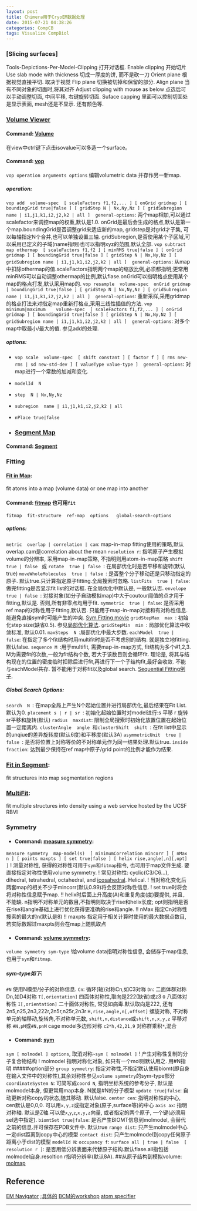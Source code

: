```yaml
---
layout: post
title: Chimera用于CryoEM数据处理
date: 2015-07-21 04:38:26
categories: CompCB
tags: Visualize CompBiol
---
```



### [Slicing surfaces]
Tools-Depictions-Per-Model-Clipping 打开对话框. 
Enable clipping 开始切片
Use slab mode with thickness  切成一厚度的饼, 而不是砍一刀
Orient plane 根据视觉直接平切. 取决于视觉
Flip plane 切换被切掉和保留的部分.
Align plane 当有不同对象的切面时,将其对齐
Adjust clipping with mouse as below  点选后可以手动调整切面, 中间平移, 右键旋转切面.
Suface capping 里面可以控制切面处是显示表面, mesh还是不显示. 还有颜色等.

### [Volume Viewer](http://www.cgl.ucsf.edu/chimera/current/docs/ContributedSoftware/volumeviewer/framevolumeviewer.html  )

#### Command: [Volume](http://www.cgl.ucsf.edu/chimera/current/docs/UsersGuide/midas/volume.html  )
在view中ctrl键下点击isovalue可以多造一个surface。

#### Command: [vop](http://www.cgl.ucsf.edu/chimera/current/docs/UsersGuide/midas/vop.html )
`vop operation arguments options` 编辑volumetric data 并存作另一新map.

##### operation:
`vop add  volume-spec  [ scaleFactors f1,f2,... ] [ onGrid gridmap ] [ boundingGrid true|false ] [ gridStep N | Nx,Ny,Nz ] [ gridSubregion name | i1,j1,k1,i2,j2,k2 | all ]  general-options`:  两个map相加,可以通过scalefactor来调控map的权重,默认是1.0. onGrid是最后会生成的格点,默认是第一个map.boundingGrid是否调整grid来适应新的map, gridstep是对grid才子集, 可以每轴指定N个合并,也可以单独设置三轴. gridSubregion,是否使用某个子区域,可以采用已定义的子域(name指明)也可以指明xyz的范围,默认全部.
`vop subtract  map othermap  [ scaleFactors f1,f2 ] [ minRMS true|false ] [ onGrid gridmap ] [ boundingGrid true|false ] [ gridStep N | Nx,Ny,Nz ] [ gridSubregion name | i1,j1,k1,i2,j2,k2 | all ]  general-options`: 从map中扣除othermap的值.scaleFactors指明两个map的缩放比例,必须都指明;更常用minRMS可以自动调整othermap的比例,默认flase.onGrid可以指明格点使用某个map的格点打发,默认采用map的.
`vop resample  volume-spec  onGrid gridmap [ boundingGrid true|false ] [ gridStep N | Nx,Ny,Nz ] [ gridSubregion name | i1,j1,k1,i2,j2,k2 | all ]  general-options`: 重新采样,采用gridmap的格点打法来对指定map重新打格点,采用三线性插值的方法.
`vop minimum|maximum    volume-spec  [ scaleFactors f1,f2,... ] [ onGrid gridmap ] [ boundingGrid true|false ] [ gridStep N | Nx,Ny,Nz ] [ gridSubregion name | i1,j1,k1,i2,j2,k2 | all ]  general-options`: 对多个map中取最小/最大的值. 参见add的处理.

##### options:
- `vop scale  volume-spec  [ shift constant ] [ factor f ] [ rms new-rms | sd new-std-dev ] [ valueType value-type ]  general-options`: 对map进行一个常数的加减和变化.
- `modelId  N`
- `step  N | Nx,Ny,Nz`
- `subregion  name | i1,j1,k1,i2,j2,k2 | all`
- `nPlace true|false`

- ### [Segment Map](http://www.cgl.ucsf.edu/chimera/current/docs/ContributedSoftware/segger/segment.html)
#### Command: [Segment](http://www.cgl.ucsf.edu/chimera/current/docs/UsersGuide/midas/segment.html  )




### Fitting 
#### [Fit in Map](http://www.cgl.ucsf.edu/chimera/current/docs/ContributedSoftware/fitmaps/fitmaps.html ): 
 fit atoms into a map (volume data) or one map into another
#### Command: [fitmap](http://www.cgl.ucsf.edu/chimera/current/docs/UsersGuide/midas/fitmap.html ) 也可用`fit`

`fitmap  fit-structure  ref-map  options   global-search-options` 
##### options:

`metric  overlap | correlation | cam`: map-in-map fitting使用的策略,默认overlap.cam是correlation about the mean
`resolution r`: 指明原子产生模拟volume的分辨率, 采用map-in-map策略, 不指明则用atom-in-map策略
`shift  true | false ` 或 `rotate  true | false `: 在局部优化时是否平移和旋转(默认true)
`moveWholeMolecules  true | false `: 是否整个分子移动还是只移动指定的原子. 默认true.只计算指定原子fitting.全局搜索时忽略.
`listFits  true | false`: 做完fitting是否显示fit list的对话框. 在全局优化中默认是, 一般默认否.
`envelope  true | false `: 对接对象(如分子自动模拟map)中大于coutour阈值的点才用于fitting,默认是. 否则,所有非零点均用于fit.
`symmetric  true | false`: 是否采用ref map的对称性用于fitting,默认否. 只能用于map-in-map对接和有对称性信息. 能避免直接sym时可能产生的冲突. [Sym Fitting movie](http://www.cgl.ucsf.edu/chimera/videodoc/SymFitDNAb/  )
`gridStepMax  max `: 初始化step size(缺省0.5). 参见[局部优化算法](http://www.cgl.ucsf.edu/chimera/current/docs/ContributedSoftware/fitmaps/fitmaps.html#optimization  ).
`gridStepMin  min `: 局部优化算法中收敛标准, 默认0.01.
`maxSteps  N `:局部优化中最大步数.
`eachModel  true | false`: 在指定了多个fit结构时用multifit时是否不考虑别的结构. 就是独立地fitting.默认false.
`sequence M `:用于multifit, 需要map-in-map方式, fit结构为多个#1,2,3. M为需要fit的次数,一般为fit结构个数, 若大于该数目则会循环fit. 理论是, 将其与结构现在的位置的密度临时扣除后进行fit,再进行下一个子结构fit,最好会收敛. 不能与eachModel共存. 暂不能用于对称fit以及global search. [Sequential Fitting例子](http://www.cgl.ucsf.edu/chimera/videodoc/FitSeq/  ).

##### Global Search Options:
`search  N `: 在map全局上产生N个起始位置并进行局部优化,最后结果在Fit List. 默认为0.
`placement s | r | sr `: 初始化起始位置时对model进行:s 平移 r 旋转 sr平移和旋转(默认)
`radius  maxdist`: 限制全局搜索时初始化放置位置在起始位置一定距离内.
`clusterAngle  angle `和`clusterShift  shift `: 在fit list中显示的unqiue的差异旋转度(默认6度)和平移度(默认3A)
`asymmetricUnit  true | false `: 是否将位置上对称等价的不对称单元作为同一结果处理.默认true.
`inside  fraction`: 达到最少保持在ref map中原子/grid point的比例才能作为结果.
 
 ### [Fit in Segment](http://www.cgl.ucsf.edu/chimera/current/docs/ContributedSoftware/segger/fitsegments.html ):
 fit structures into map segmentation regions
 
 ### [MultiFit](http://www.cgl.ucsf.edu/chimera/current/docs/ContributedSoftware/multifit/multifit.html ):
 fit multiple structures into density using a web service hosted by the UCSF RBVI

### Symmetry
 - #### Command: [measure symmetry](http://www.cgl.ucsf.edu/chimera/current/docs/UsersGuide/midas/measure.html#symmetry ): 
`measure symmetry  map-model(s)  [ minimumCorrelation mincorr ] [ nMax n ] [ points maxpts ] [ set true|false ] [ helix rise,angle[,n][,opt] ]`
! 测量对称性, 获得的对称性可用于`sym`和`fitmap`指令, 也可用于map文件生成. 要直接指定对称性使用volume symmetry.
! 常见对称性:  cyclic(C3/C6...), dihedral, tetrahedral, octahedral, and [icosahedral](http://www.cgl.ucsf.edu/chimera/current/docs/ContributedSoftware/icosahedron/icosahedron.html  ). Helical.
! 当对称化变化后两套map的相关不少于mincorr(默认0.99)将会反馈对称性信息. 
! set true时将会将对称性信息赋予map.
!!  helix时后面上升高度(A)和重复角度(度)要提供, 并且`,` 不能缺. n指明不对称单元的数目,不指明则取决于rise和helix长度; opt则指明是否在rise和angle基础上进行优化获得更准确的rise和angle.
!! nMax 指定Cn对称性搜索的最大的n(默认是8)
!! maxpts 指定用于相关计算时使用的最大数据点数目, 若实际数超过maxpts则会在map上随机取点
 - #### Command: [volume symmetry](http://www.cgl.ucsf.edu/chimera/current/docs/UsersGuide/midas/volume.html#symmetry  ): 
`volume symmetry sym-type` 
!给volume data指明对称性信息, 会储存于map信息,也用于`sym`和`fitmap`.
##### sym-type如下:
` #N ` 使用N模型/分子的对称信息.
`Cn`:  循环(轴)对称Cn,如C3对称
`Dn`:  二面体群对称Dn,如D4对称
`T[,orientation]` 四面体对称性,取向是222(缺省)或z3
`O` 八面体对称性
`I[,orientation]` 二十面体对称性, 常见如病毒.默认取向是222, 还有2n5,n25,2n3,222r,2n5r,n25r,2n3r
`H,rise,angle,n[,offset]` 螺旋对称, 不对称单元的轴移动,旋转角,不对称单元数,
`shift,n,distance`或`shift,n,x,y,z` 平移对称
`#N,pM`或`#N,pnM` cage model多边形对称
`c2*h,42,21,9` 对称群乘积`*`,混合
 - #### Command: [sym](http://www.cgl.ucsf.edu/chimera/current/docs/UsersGuide/midas/sym.html  )
`sym [ molmodel ] options`, 取消对称`~sym [ molmodel ]`
! 产生对称性复制的分子复合物结构
! molmodel 指明对称化对象, 如只有一个mol则默认用之. 用#N指明
#####option部分
`group symmetry`: 指定对称性,不指定默认使用biomt(即自身在输入文件中的对称性),其余对称性参见`volume symmetry`的sym-type部分
`coordinateSystem N`: 可简写成`coord N`, 指明坐标系统的参考分子, 默认是molmodel本身, 但更常用map本身. N就是#N的分子模型
`update true|false`: 自动更新对称copy的状态,随其移动. 默认false.
`center cen`: 指明对称性的中心, cen默认是0,0,0. 可以用`x,y,z`或指定对象(原子,surface等)的中心
`axis ax`: 指明对称轴. 默认是Z轴.可以使`x`,`y`,`z`,`x,y,z`向量, 或者指定的两个原子, 一个键(必须用sel选中指定).
`biomtSet true|false`: 是否产生BIOMT信息到molmodel, 会替代之前的信息.并可保存在PDB文件中. 默认true
`range dist`: 只产生molmodel中心一定dist距离到copy中心的模型
`contact dist`:  只产生molmodel到copy任何原子距离小于dist的模型
`modelId N`: 
`occupancy f`: 
`surface all | true | false  [ resolution r ]`: 是否用低分辨表面来代替原子结构.默认flase.all指包括molmodel自身.resoltion r指明分辨率(默认8A).
##从原子结构到模拟volume: [molmap](http://www.cgl.ucsf.edu/chimera/current/docs/UsersGuide/midas/molmap.html  )

## Reference
[EM Navigator](http://pdbj.org/emnavi/  ) ;[具体的](http://pdbj.org/emnavi/emnavi_detail.php?id=1022  )
[BCM的workshop](http://blake.bcm.edu/emanwiki/Workshop2011  )
[atom specifier](https://www.cgl.ucsf.edu/chimera/docs/UsersGuide/midas/atom_spec.html  )

------
